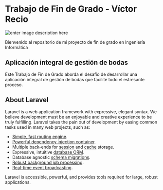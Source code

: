 # Trabajo de Fin de Grado - Víctor Recio

![enter image description here](https://upload.wikimedia.org/wikipedia/commons/4/42/UNIR_Horizontal_Logo.png)

Bienvenido al repositorio de mi proyecto de fin de grado en Ingeniería Informática

## Aplicación integral de gestión de bodas

Este Trabajo de Fin de Grado aborda el desafío de desarrollar una aplicación integral de gestión de bodas que facilite todo el estresante proceso.

## About Laravel

Laravel is a web application framework with expressive, elegant syntax. We believe development must be an enjoyable and creative experience to be truly fulfilling. Laravel takes the pain out of development by easing common tasks used in many web projects, such as:

- [Simple, fast routing engine](https://laravel.com/docs/routing).
- [Powerful dependency injection container](https://laravel.com/docs/container).
- Multiple back-ends for [session](https://laravel.com/docs/session) and [cache](https://laravel.com/docs/cache) storage.
- Expressive, intuitive [database ORM](https://laravel.com/docs/eloquent).
- Database agnostic [schema migrations](https://laravel.com/docs/migrations).
- [Robust background job processing](https://laravel.com/docs/queues).
- [Real-time event broadcasting](https://laravel.com/docs/broadcasting).

Laravel is accessible, powerful, and provides tools required for large, robust applications.